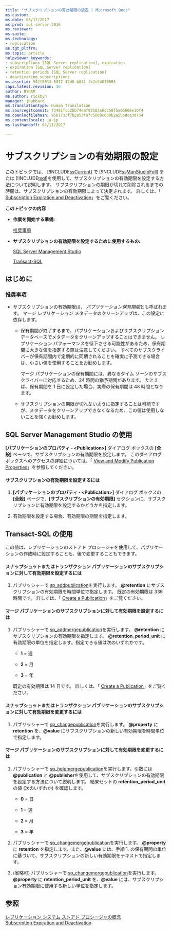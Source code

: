 ```yaml
---
title: "サブスクリプションの有効期限の設定 | Microsoft Docs"
ms.custom: 
ms.date: 03/17/2017
ms.prod: sql-server-2016
ms.reviewer: 
ms.suite: 
ms.technology:
- replication
ms.tgt_pltfrm: 
ms.topic: article
helpviewer_keywords:
- subscriptions [SQL Server replication], expiration
- expiration [SQL Server replication]
- retention periods [SQL Server replication]
- deactivating subscriptions
ms.assetid: 542f0613-5817-42d0-b841-fb2c94010665
caps.latest.revision: 36
author: BYHAM
ms.author: rickbyh
manager: jhubbard
ms.translationtype: Human Translation
ms.sourcegitcommit: f3481fcc2bb74eaf93182e6cc58f5a06666e10f4
ms.openlocfilehash: 95b1733f7b2953f8fc5088c6d0b2a5bbdca3d754
ms.contentlocale: ja-jp
ms.lasthandoff: 04/11/2017

---
```

# <a name="set-the-expiration-period-for-subscriptions"></a>サブスクリプションの有効期限の設定
  このトピックでは、 [!INCLUDE[ssCurrent](../../../includes/sscurrent-md.md)] で [!INCLUDE[ssManStudioFull](../../../includes/ssmanstudiofull-md.md)] または [!INCLUDE[tsql](../../../includes/tsql-md.md)]を使用して、サブスクリプションの有効期限を設定する方法について説明します。 サブスクリプションの期限が切れて削除されるまでの時間は、サブスクリプションの有効期限によって決定されます。 詳しくは、「 [Subscription Expiration and Deactivation](../../../relational-databases/replication/subscription-expiration-and-deactivation.md)」をご覧ください。  
  
 **このトピックの内容**  
  
-   **作業を開始する準備:**  
  
     [推奨事項](#Recommendations)  
  
-   **サブスクリプションの有効期限を設定するために使用するもの:**  
  
     [SQL Server Management Studio](#SSMSProcedure)  
  
     [Transact-SQL](#TsqlProcedure)  
  
##  <a name="BeforeYouBegin"></a> はじめに  
  
###  <a name="Recommendations"></a> 推奨事項  
  
-   サブスクリプションの有効期限は、 *パブリケーション保有期間*とも呼ばれます。 マージ レプリケーション メタデータのクリーンアップは、この設定に依存します。  
  
    -   保有期間が終了するまで、パブリケーションおよびサブスクリプション データベースでメタデータをクリーンアップすることはできません。 レプリケーション パフォーマンスを低下させる可能性があるため、保有期間に大きな値を指定する際は注意してください。 すべてのサブスクライバーが保有期間内で定期的に同期されることを確実に予測できる場合は、小さい値を使用することをお勧めします。  
  
         マージ パブリケーションの保有期間には、異なるタイム ゾーンのサブスクライバーに対応するため、24 時間の猶予期間があります。 たとえば、保有期間を 1 日に設定した場合、実際の保有期間は 48 時間となります。  
  
    -   サブスクリプションの期限が切れないように指定することは可能ですが、メタデータをクリーンアップできなくなるため、この値は使用しないことを強くお勧めします。  
  
##  <a name="SSMSProcedure"></a> SQL Server Management Studio の使用  
 **[パブリケーションのプロパティ - \<Publication>]** ダイアログ ボックスの **[全般]** ページで、サブスクリプションの有効期限を設定します。 このダイアログ ボックスへのアクセスの詳細については、「 [View and Modify Publication Properties](../../../relational-databases/replication/publish/view-and-modify-publication-properties.md)」を参照してください。  
  
#### <a name="to-set-the-expiration-period-for-subscriptions"></a>サブスクリプションの有効期限を設定するには  
  
1.  **[パブリケーションのプロパティ - \<Publication>]** ダイアログ ボックスの **[全般]** ページで、**[サブスクリプションの有効期限]** セクションに、サブスクリプションに有効期限を設定するかどうかを指定します。  
  
2.  有効期限を設定する場合、有効期限の期間を指定します。  
  
##  <a name="TsqlProcedure"></a> Transact-SQL の使用  
 この値は、レプリケーションのストアド プロシージャを使用して、パブリケーションの作成時に設定することも、後で変更することもできます。  
  
#### <a name="to-set-the-expiration-period-for-a-subscription-to-a-snapshot-or-transactional-publication"></a>スナップショットまたはトランザクション パブリケーションのサブスクリプションに対して有効期限を設定するには  
  
1.  パブリッシャーで [sp_addpublication](../../../relational-databases/system-stored-procedures/sp-addpublication-transact-sql.md)を実行します。 **@retention** にサブスクリプションの有効期限を時間単位で指定します。 既定の有効期限は 336 時間です。 詳しくは、「 [Create a Publication](../../../relational-databases/replication/publish/create-a-publication.md)」をご覧ください。  
  
#### <a name="to-set-the-expiration-period-for-a-subscription-to-a-merge-publication"></a>マージ パブリケーションのサブスクリプションに対して有効期限を設定するには  
  
1.  パブリッシャーで [sp_addmergepublication](../../../relational-databases/system-stored-procedures/sp-addmergepublication-transact-sql.md)を実行します。 **@retention** にサブスクリプションの有効期限を指定します。 **@retention_period_unit** に有効期限の単位を指定します。指定できる値は次のいずれかです。  
  
    -   **1** = 週  
  
    -   **2** = 月  
  
    -   **3** = 年  
  
     既定の有効期限は 14 日です。 詳しくは、「 [Create a Publication](../../../relational-databases/replication/publish/create-a-publication.md)」をご覧ください。  
  
#### <a name="to-change-the-expiration-period-for-a-subscription-to-a-snapshot-or-transactional-publication"></a>スナップショットまたはトランザクション パブリケーションのサブスクリプションに対して有効期限を変更するには  
  
1.  パブリッシャーで [sp_changepublication](../../../relational-databases/system-stored-procedures/sp-changepublication-transact-sql.md)を実行します。 **@property** に **retention** を、**@value** にサブスクリプションの新しい有効期限を時間単位で指定します。  
  
#### <a name="to-change-the-expiration-period-for-a-subscription-to-a-merge-publication"></a>マージ パブリケーションのサブスクリプションに対して有効期限を変更するには  
  
1.  パブリッシャーで [sp_helpmergepublication](../../../relational-databases/system-stored-procedures/sp-helpmergepublication-transact-sql.md)を実行します。引数には **@publication** と **@publisher**を使用して、サブスクリプションの有効期限を設定する方法について説明します。 結果セットの **retention_period_unit** の値 (次のいずれか) を確認します。  
  
    -   **0** = 日  
  
    -   **1** = 週  
  
    -   **2** = 月  
  
    -   **3** = 年  
  
2.  パブリッシャーで [sp_changemergepublication](../../../relational-databases/system-stored-procedures/sp-changemergepublication-transact-sql.md)を実行します。 **@property** に **retention** を指定します。また、**@value** には、手順 1. の保有期間の単位に基づいて、サブスクリプションの新しい有効期限をテキストで指定します。  
  
3.  (省略可) パブリッシャーで [sp_changemergepublication](../../../relational-databases/system-stored-procedures/sp-changemergepublication-transact-sql.md)を実行します。 **@property** に **retention_period_unit** を、**@value** には、サブスクリプション有効期限に使用する新しい単位を指定します。  
  
## <a name="see-also"></a>参照  
 [レプリケーション システム ストアド プロシージャの概念](../../../relational-databases/replication/concepts/replication-system-stored-procedures-concepts.md)   
 [Subscription Expiration and Deactivation](../../../relational-databases/replication/subscription-expiration-and-deactivation.md)  
  
  
